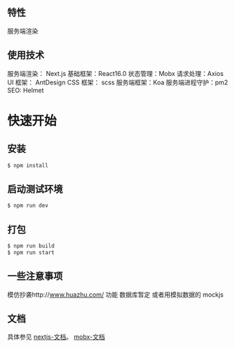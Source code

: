 ## 特性

服务端渲染

## 使用技术

服务端渲染： Next.js
基础框架：React16.0
状态管理：Mobx
请求处理：Axios
UI 框架： AntDesign
CSS 框架： scss
服务端框架：Koa
服务端进程守护：pm2
SEO: Helmet

# 快速开始

## 安装

```bash
$ npm install
```

## 启动测试环境

```bash
$ npm run dev
```

## 打包

```bash
$ npm run build
$ npm run start
```

## 一些注意事项

模仿抄袭http://www.huazhu.com/ 功能
数据库暂定
或者用模拟数据的 mockjs

## 文档

具体参见 [nextjs-文档](http://nextjs.frontendx.cn/docs/)。
[mobx-文档](https://cn.mobx.js.org/)
